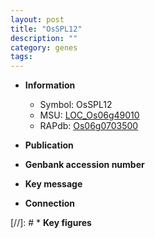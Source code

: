 ```yaml
---
layout: post
title: "OsSPL12"
description: ""
category: genes
tags: 
---
```


* **Information**  
    + Symbol: OsSPL12  
    + MSU: [LOC_Os06g49010](http://rice.uga.edu/cgi-bin/ORF_infopage.cgi?orf=LOC_Os06g49010)  
    + RAPdb: [Os06g0703500](http://rapdb.dna.affrc.go.jp/viewer/gbrowse_details/irgsp1?name=Os06g0703500)  

* **Publication**  

* **Genbank accession number**  

* **Key message**  

* **Connection**  

[//]: # * **Key figures**  


